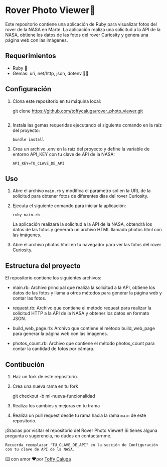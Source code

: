 # Rover Photo Viewer🚀

Este repositorio contiene una aplicación de Ruby para visualizar fotos del rover de la NASA en Marte. La aplicación realiza una solicitud a la API de la NASA, obtiene los datos de las fotos del rover Curiosity y genera una página web con las imágenes.

## Requerimientos

- Ruby 💎
- Gemas: uri, net/http, json, dotenv 🔸🔸

## Configuración

1.  Clona este repositorio en tu máquina local:

    git clone https://github.com/toffycaluga/rover_photo_viewer.git

    ```

    ```

2.  Instala las gemas requeridas ejecutando el siguiente comando en la raíz del proyecto:

        bundle install

3.  Crea un archivo .env en la raíz del proyecto y define la variable de entorno API_KEY con tu clave de API de la NASA:

        API_KEY=TU_CLAVE_DE_API

## Uso

1.  Abre el archivo `main.rb` y modifica el parámetro sol en la URL de la solicitud para obtener fotos de diferentes días del rover Curiosity.

2.  Ejecuta el siguiente comando para iniciar la aplicación:

        ruby main.rb

    La aplicación realizará la solicitud a la API de la NASA, obtendrá los datos de las fotos y generará un archivo HTML llamado photos.html con las imágenes.

3.  Abre el archivo photos.html en tu navegador para ver las fotos del rover Curiosity.

## Estructura del proyecto

El repositorio contiene los siguientes archivos:

- main.rb: Archivo principal que realiza la solicitud a la API, obtiene los datos de las fotos y llama a otros métodos para generar la página web y contar las fotos.

- request.rb: Archivo que contiene el método request para realizar la solicitud HTTP a la API de la NASA y obtener los datos en formato JSON.

- build_web_page.rb: Archivo que contiene el método build_web_page para generar la página web con las imágenes.

- photos_count.rb: Archivo que contiene el método photos_count para contar la cantidad de fotos por cámara.

## Contibución

1. Haz un fork de este repositorio.

2. Crea una nueva rama en tu fork

   git checkout -b mi-nueva-funcionalidad

3. Realiza los cambios y mejoras en tu trama

4. Realiza un pull request desde tu rama hacia la rama `main` de este repositorio.

¡Gracias por visitar el repositorio del Rover Photo Viewer! Si tienes alguna pregunta o sugerencia, no dudes en contactarnme.

    Recuerda reemplazar "TU_CLAVE_DE_API" en la sección de Configuración con tu clave de API de la NASA.

⌨️ con amor ❤️por [Toffy Caluga](https://github.com/toffycaluga)
